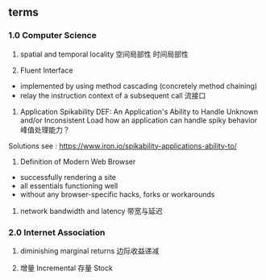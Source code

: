 ## terms

### 1.0 Computer Science
1. spatial and temporal locality
空间局部性
时间局部性

1. Fluent Interface
- implemented by using method cascading (concretely method chaining)
- relay the instruction context of a subsequent call
流接口

1. Application Spikability
DEF: An Application's Ability to Handle Unknown and/or Inconsistent Load
how an application can handle spiky behavior
峰值处理能力？

Solutions see : https://www.iron.io/spikability-applications-ability-to/

1. Definition of Modern Web Browser
- successfully rendering a site
- all essentials functioning well
- without any browser-specific hacks, forks or workarounds

1. network bandwidth and latency
带宽与延迟

### 2.0 Internet Association
1. diminishing marginal returns
边际收益递减

1. 增量 Incremental
存量 Stock